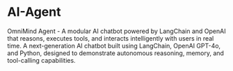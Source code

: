 # AI-Agent
OmniMind Agent - A modular AI chatbot powered by LangChain and OpenAI that reasons, executes tools, and interacts intelligently with users in real time.
A next-generation AI chatbot built using LangChain, OpenAI GPT-4o, and Python, designed to demonstrate autonomous reasoning, memory, and tool-calling capabilities.

